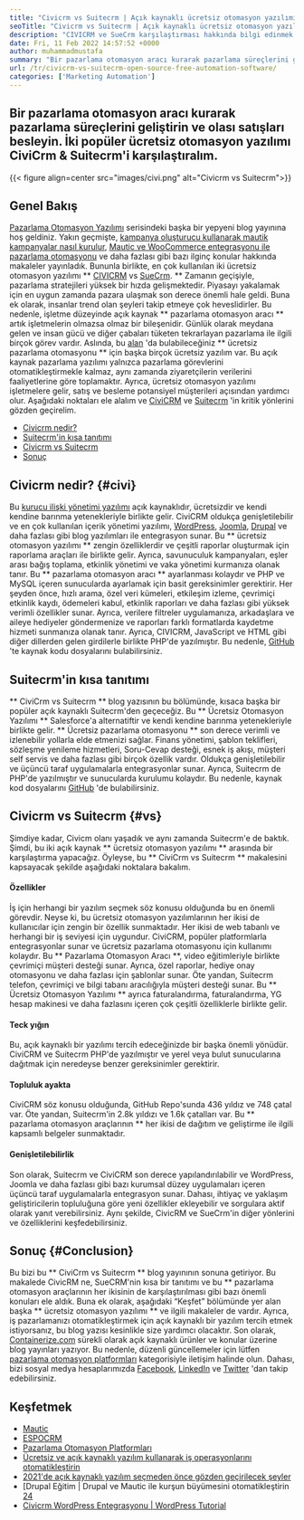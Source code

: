 ```yaml
---
title: "Civicrm vs Suitecrm | Açık kaynaklı ücretsiz otomasyon yazılımı" 
seoTitle: "Civicrm vs Suitecrm | Açık kaynaklı ücretsiz otomasyon yazılımı" 
description: "CIVICRM ve SueCrm karşılaştırması hakkında bilgi edinmek için bu makaleyi inceleyin. Rekabet avantajı kazanmak için açık kaynaklı bir pazarlama otomasyon yazılımı yükleyin." 
date: Fri, 11 Feb 2022 14:57:52 +0000
author: muhammadmustafa
summary: "Bir pazarlama otomasyon aracı kurarak pazarlama süreçlerini geliştirin ve olası satışları besleyin. İki popüler ücretsiz otomasyon yazılımı Civicrm & amp; Suitecrm." 
url: /tr/civicrm-vs-suitecrm-open-source-free-automation-software/
categories: ['Marketing Automation']
---
```


## Bir pazarlama otomasyon aracı kurarak pazarlama süreçlerini geliştirin ve olası satışları besleyin. İki popüler ücretsiz otomasyon yazılımı CiviCrm & Suitecrm'i karşılaştıralım.

{{< figure align=center src="images/civi.png" alt="Civicrm vs Suitecrm">}}


## Genel Bakış
[Pazarlama Otomasyon Yazılımı][1] serisindeki başka bir yepyeni blog yayınına hoş geldiniz. Yakın geçmişte, [kampanya oluşturucu kullanarak mautik kampanyalar nasıl kurulur][2], [Mautic ve WooCommerce entegrasyonu ile pazarlama otomasyonu][3] ve daha fazlası gibi bazı ilginç konular hakkında makaleler yayınladık. Bununla birlikte, en çok kullanılan iki ücretsiz otomasyon yazılımı ** [CIVICRM][4] vs [SueCrm][5]. ** Zamanın geçişiyle, pazarlama stratejileri yüksek bir hızda gelişmektedir. Piyasayı yakalamak için en uygun zamanda pazara ulaşmak son derece önemli hale geldi. Buna ek olarak, insanlar trend olan şeyleri takip etmeye çok heveslidirler.
Bu nedenle, işletme düzeyinde açık kaynak ** pazarlama otomasyon aracı ** artık işletmelerin olmazsa olmaz bir bileşenidir. Günlük olarak meydana gelen ve insan gücü ve diğer çabaları tüketen tekrarlayan pazarlama ile ilgili birçok görev vardır. Aslında, bu [alan][6] 'da bulabileceğiniz ** ücretsiz pazarlama otomasyonu ** için başka birçok ücretsiz yazılım var. Bu açık kaynak pazarlama yazılımı yalnızca pazarlama görevlerini otomatikleştirmekle kalmaz, aynı zamanda ziyaretçilerin verilerini faaliyetlerine göre toplamaktır. Ayrıca, ücretsiz otomasyon yazılımı işletmelere gelir, satış ve besleme potansiyel müşterileri açısından yardımcı olur. Aşağıdaki noktaları ele alalım ve [CiviCRM][4] ve [Suitecrm][5] 'in kritik yönlerini gözden geçirelim.
  * [Civicrm nedir?][7]
  * [Suitecrm'in kısa tanıtımı][8]
  * [Civicrm vs Suitecrm][9]
  * [Sonuç][10]

## Civicrm nedir? {#civi}
Bu [kurucu ilişki yönetimi yazılımı][4] açık kaynaklıdır, ücretsizdir ve kendi kendine barınma yetenekleriyle birlikte gelir. CiviCRM oldukça genişletilebilir ve en çok kullanılan içerik yönetimi yazılımı, [WordPress][11], [Joomla][12], [Drupal][13] ve daha fazlası gibi blog yazılımları ile entegrasyon sunar. Bu ** ücretsiz otomasyon yazılımı ** zengin özelliklerdir ve çeşitli raporlar oluşturmak için raporlama araçları ile birlikte gelir. Ayrıca, savunuculuk kampanyaları, eşler arası bağış toplama, etkinlik yönetimi ve vaka yönetimi kurmanıza olanak tanır.
Bu ** pazarlama otomasyon aracı ** ayarlanması kolaydır ve PHP ve MySQL içeren sunucularda ayarlamak için basit gereksinimler gerektirir. Her şeyden önce, hızlı arama, özel veri kümeleri, etkileşim izleme, çevrimiçi etkinlik kaydı, ödemeleri kabul, etkinlik raporları ve daha fazlası gibi yüksek verimli özellikler sunar. Ayrıca, verilere filtreler uygulamanıza, arkadaşlara ve aileye hediyeler göndermenize ve raporları farklı formatlarda kaydetme hizmeti sunmanıza olanak tanır. Ayrıca, CIVICRM, JavaScript ve HTML gibi diğer dillerden gelen girdilerle birlikte PHP'de yazılmıştır. Bu nedenle, [GitHub][14] 'te kaynak kodu dosyalarını bulabilirsiniz.

## Suitecrm'in kısa tanıtımı
** CiviCrm vs Suitecrm ** blog yazısının bu bölümünde, kısaca başka bir popüler açık kaynaklı Suitecrm'den geçeceğiz. Bu ** Ücretsiz Otomasyon Yazılımı ** Salesforce'a alternatiftir ve kendi kendine barınma yetenekleriyle birlikte gelir. ** Ücretsiz pazarlama otomasyonu ** son derece verimli ve izlenebilir yollarla elde etmenizi sağlar. Finans yönetimi, şablon teklifleri, sözleşme yenileme hizmetleri, Soru-Cevap desteği, esnek iş akışı, müşteri self servis ve daha fazlası gibi birçok özellik vardır. Oldukça genişletilebilir ve üçüncü taraf uygulamalarla entegrasyonlar sunar. Ayrıca, Suitecrm de PHP'de yazılmıştır ve sunucularda kurulumu kolaydır. Bu nedenle, kaynak kod dosyalarını [GitHub][15] 'de bulabilirsiniz.

## Civicrm vs Suitecrm {#vs}
Şimdiye kadar, Civicm olanı yaşadık ve aynı zamanda Suitecrm'e de baktık. Şimdi, bu iki açık kaynak ** ücretsiz otomasyon yazılımı ** arasında bir karşılaştırma yapacağız. Öyleyse, bu ** CiviCrm vs Suitecrm ** makalesini kapsayacak şekilde aşağıdaki noktalara bakalım.

#### Özellikler
İş için herhangi bir yazılım seçmek söz konusu olduğunda bu en önemli görevdir. Neyse ki, bu ücretsiz otomasyon yazılımlarının her ikisi de kullanıcılar için zengin bir özellik sunmaktadır. Her ikisi de web tabanlı ve herhangi bir iş seviyesi için uygundur. CiviCRM, popüler platformlarla entegrasyonlar sunar ve ücretsiz pazarlama otomasyonu için kullanımı kolaydır. Bu ** Pazarlama Otomasyon Aracı **, video eğitimleriyle birlikte çevrimiçi müşteri desteği sunar. Ayrıca, özel raporlar, hediye onay otomasyonu ve daha fazlası için şablonlar sunar. Öte yandan, Suitecrm telefon, çevrimiçi ve bilgi tabanı aracılığıyla müşteri desteği sunar. Bu ** Ücretsiz Otomasyon Yazılımı ** ayrıca faturalandırma, faturalandırma, YG hesap makinesi ve daha fazlasını içeren çok çeşitli özelliklerle birlikte gelir.

#### Teck yığın
Bu, açık kaynaklı bir yazılımı tercih edeceğinizde bir başka önemli yönüdür. CiviCRM ve Suitecrm PHP'de yazılmıştır ve yerel veya bulut sunucularına dağıtmak için neredeyse benzer gereksinimler gerektirir.

#### Topluluk ayakta
CiviCRM söz konusu olduğunda, GitHub Repo'sunda 436 yıldız ve 748 çatal var. Öte yandan, Suitecrm'in 2.8k yıldızı ve 1.6k çatalları var. Bu ** pazarlama otomasyon araçlarının ** her ikisi de dağıtım ve geliştirme ile ilgili kapsamlı belgeler sunmaktadır.

#### Genişletilebilirlik
Son olarak, Suitecrm ve CiviCRM son derece yapılandırılabilir ve WordPress, Joomla ve daha fazlası gibi bazı kurumsal düzey uygulamaları içeren üçüncü taraf uygulamalarla entegrasyon sunar. Dahası, ihtiyaç ve yaklaşım geliştiricilerin topluluğuna göre yeni özellikler ekleyebilir ve sorgulara aktif olarak yanıt verebilirsiniz.
Aynı şekilde, CivicRM ve SueCrm'in diğer yönlerini ve özelliklerini keşfedebilirsiniz.

## Sonuç {#Conclusion}
Bu bizi bu ** CiviCrm vs Suitecrm ** blog yayınının sonuna getiriyor. Bu makalede CivicRM ne, SueCRM'nin kısa bir tanıtımı ve bu ** pazarlama otomasyon araçlarının her ikisinin de karşılaştırılması gibi bazı önemli konuları ele aldık. Buna ek olarak, aşağıdaki “Keşfet” bölümünde yer alan başka ** ücretsiz otomasyon yazılımı ** ve ilgili makaleler de vardır. Ayrıca, iş pazarlamanızı otomatikleştirmek için açık kaynaklı bir yazılım tercih etmek istiyorsanız, bu blog yazısı kesinlikle size yardımcı olacaktır.
Son olarak, [Containerize.com][16] sürekli olarak açık kaynaklı ürünler ve konular üzerine blog yayınları yazıyor. Bu nedenle, düzenli güncellemeler için lütfen [pazarlama otomasyon platformları][6] kategorisiyle iletişim halinde olun. Dahası, bizi sosyal medya hesaplarımızda [Facebook][17], [LinkedIn][18] ve [Twitter][19] 'dan takip edebilirsiniz.

## Keşfetmek
  * [Mautic][20]
  * [ESPOCRM][21]
  * [Pazarlama Otomasyon Platformları][6]
  * [Ücretsiz ve açık kaynaklı yazılım kullanarak iş operasyonlarını otomatikleştirin][22]
  * [2021'de açık kaynaklı yazılım seçmeden önce gözden geçirilecek şeyler][23]
  * [Drupal Eğitim | Drupal ve Mautic ile kurşun büyümesini otomatikleştirin [24]
  * [Civicrm WordPress Entegrasyonu | WordPress Tutorial][25]

  
[1]: https://blog.containerize.com/category/marketing-automation/
[2]: https://blog.containerize.com/marketing-automation/how-to-setup-marketing-campaigns-using-mautic-campaign-builder/
[3]: https://blog.containerize.com/blogging/marketing-automation-using-mautic-and-wordpress-woocommerce/
[4]: https://products.containerize.com/marketing-automation/civicrm/
[5]: https://products.containerize.com/marketing-automation/suitecrm/
[6]: https://products.containerize.com/marketing-automation/
[7]: #civi
[8]: #suite
[9]: #vs
[10]: #Conclusion
[11]: https://products.containerize.com/blogging/wordpress/
[12]: https://products.containerize.com/content-management/joomla/
[13]: https://products.containerize.com/content-management/drupal/
[14]: https://github.com/civicrm/civicrm-core
[15]: https://github.com/salesagility/SuiteCRM
[16]: https://www.containerize.com/
[17]: https://web.facebook.com/containerize
[18]: https://www.linkedin.com/company/containerize/
[19]: https://twitter.com/containerize_co
[20]: https://products.containerize.com/marketing-automation/mautic/
[21]: https://products.containerize.com/marketing-automation/espocrm/
[22]: https://blog.containerize.com/blogging/automate-business-operations-using-open-source-software/
[23]: https://blog.containerize.com/cmdb-software/things-to-review-before-opting-open-source-software-in-2021/
[24]: https://blog.containerize.com/content-management/drupal-tutorial-automate-lead-growth-with-drupal-mautic/
[25]: https://blog.containerize.com/blogging/civicrm-wordpress-integration-wordpress-tutorial/
